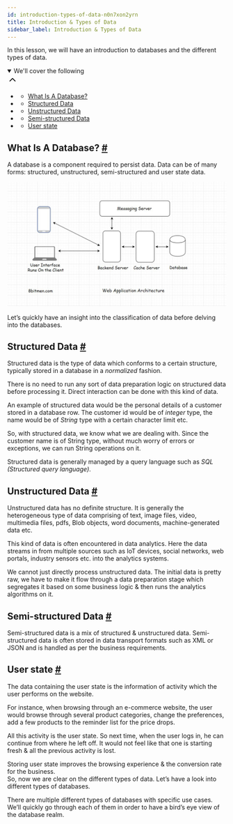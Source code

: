 ```yaml
---
id: introduction-types-of-data-n0n7xon2yrn
title: Introduction & Types of Data
sidebar_label: Introduction & Types of Data
---
```


<div class="PageSummary__TopLeft-sc-19qsvz4-36 fwauBw"><p class="PageSummary__Description-sc-19qsvz4-13 cPWwbw">In this lesson, we will have an introduction to databases and the different types of data.</p><div class="PageSummary__Toc-sc-19qsvz4-39 gUDsJM"><details open="" class="styles__PageTOCStyled-rf9d2l-0 jgnDfg"><summary role="button" tabindex="0" class="styles__HeadingWrap-rf9d2l-1 jpKLlP">We'll cover the following<div rotate="0" color="black" size="24" display="inline-flex" name="icon-button" class="styles__IconButton-sc-12pjl04-0 bLjBRS"><svg xmlns="http://www.w3.org/2000/svg" width="24" height="24" viewBox="0 0 24 24" fill="none" stroke="currentColor" stroke-width="2" stroke-linecap="round" stroke-linejoin="round"><polyline points="18 15 12 9 6 15"></polyline></svg></div></summary><div class="markdown-container-div"><div class="markdownViewer Markdown__Viewer-sc-7qtuee-1 dZltoR" role="none"><ul>
<li>
<ul>
<li><a href="#what-is-a-database">What Is A Database?</a></li>
</ul>
</li>
<li>
<ul>
<li><a href="#structured-data">Structured Data</a></li>
</ul>
</li>
<li>
<ul>
<li><a href="#unstructured-data">Unstructured Data</a></li>
</ul>
</li>
<li>
<ul>
<li><a href="#semi-structured-data">Semi-structured Data</a></li>
</ul>
</li>
<li>
<ul>
<li><a href="#user-state">User state</a></li>
</ul>
</li>
</ul>
</div></div></details></div></div><div class="styles__ViewerComponentViewStyled-sc-1xosrua-0 cvzEyH"><div><div><div><div><div class=""><div class=""><div class="markdown-container-div"><div class="markdownViewer Markdown__Viewer-sc-7qtuee-1 zJKNA" role="none"><h2 id="what-is-a-database" data-id="a8d0fdbf757270721ffd2106d29d0e24">What Is A Database? <a class="markdownIt-Anchor" href="#what-is-a-database"><span class="anchor-link">#</span></a></h2>
<p data-id="1f07e0d999d3fd089ee450a8d1f1de53">A database is a component required to persist data. Data can be of many forms: structured, unstructured, semi-structured and user state data.</p>
<p data-id="d41d8cd98f00b204e9800998ecf8427e"><img src="assets/api_collection_6064040858091520_6411938009448448_page_4891993308135424_image_5682420466581504.jpeg" alt=""></p>
<p data-id="f8ed2d719d277651b61950c19664c67d">Let’s quickly have an insight into the classification of data before delving into the databases.</p>
</div></div></div></div></div></div></div></div></div><div class="styles__ViewerComponentViewStyled-sc-1xosrua-0 cvzEyH"><div><div><div><div><div class=""><div class=""><div class="markdown-container-div"><div class="markdownViewer Markdown__Viewer-sc-7qtuee-1 zJKNA" role="none"><h2 id="structured-data" data-id="b969ca95465ab09c10bd9f449c44fffb">Structured Data <a class="markdownIt-Anchor" href="#structured-data"><span class="anchor-link">#</span></a></h2>
<p data-id="4881c5bd1cc01f9fc9235c3441e90a46">Structured data is the type of data which conforms to a certain structure, typically stored in a database in a <em>normalized</em> fashion.</p>
<p data-id="a7e4ade0fb7952f527e614a5e61e4491">There is no need to run any sort of data preparation logic on structured data before processing it. Direct interaction can be done with this kind of data.</p>
<p data-id="19421483f863f4b27ae1c6db857067a3">An example of structured data would be the personal details of a customer stored in a database row. The customer id would be of <em>integer</em> type, the name would be of <em>String</em> type with a certain character limit etc.</p>
<p data-id="653ba0d3b6203edfdd239b1a645e9261">So, with structured data, we know what we are dealing with. Since the customer name is of String type, without much worry of errors or exceptions, we can run String operations on it.</p>
<p data-id="5548c4ac4e74a7aa9e1e0b15b763b153">Structured data is generally managed by a query language such as <em>SQL (Structured query language)</em>.</p>
</div></div></div></div></div></div></div></div></div><div class="styles__ViewerComponentViewStyled-sc-1xosrua-0 cvzEyH"><div><div><div><div><div class=""><div class=""><div class="markdown-container-div"><div class="markdownViewer Markdown__Viewer-sc-7qtuee-1 zJKNA" role="none"><h2 id="unstructured-data" data-id="f8d810dc8f329d9720c2f5c2ef831992">Unstructured Data <a class="markdownIt-Anchor" href="#unstructured-data"><span class="anchor-link">#</span></a></h2>
<p data-id="a37e9d7609c108d0e7a35026d5b69f8b">Unstructured data has no definite structure. It is generally the heterogeneous type of data comprising of text, image files, video, multimedia files, pdfs, Blob objects, word documents, machine-generated data etc.</p>
<p data-id="d6e12692d8027d53d040ea8e2d4927ae">This kind of data is often encountered in data analytics. Here the data streams in from multiple sources such as IoT devices, social networks, web portals, industry sensors etc. into the analytics systems.</p>
<p data-id="0d22423fd776778c843280131472c0b0">We cannot just directly process unstructured data. The initial data is pretty raw, we have to make it flow through a data preparation stage which segregates it based on some business logic &amp; then runs the analytics algorithms on it.</p>
</div></div></div></div></div></div></div></div></div><div class="styles__ViewerComponentViewStyled-sc-1xosrua-0 cvzEyH"><div><div><div><div><div class=""><div class=""><div class="markdown-container-div"><div class="markdownViewer Markdown__Viewer-sc-7qtuee-1 zJKNA" role="none"><h2 id="semi-structured-data" data-id="020d8354b5f87a728ff949ca8f2b1112">Semi-structured Data <a class="markdownIt-Anchor" href="#semi-structured-data"><span class="anchor-link">#</span></a></h2>
<p data-id="6faf26864bc703e378557bac2fc55b6c">Semi-structured data is a mix of structured &amp; unstructured data. Semi-structured data is often stored in data transport formats such as XML or JSON and is handled as per the business requirements.</p>
</div></div></div></div></div></div></div></div></div><div class="styles__ViewerComponentViewStyled-sc-1xosrua-0 cvzEyH"><div><div><div><div><div class=""><div class=""><div class="markdown-container-div"><div class="markdownViewer Markdown__Viewer-sc-7qtuee-1 zJKNA" role="none"><h2 id="user-state" data-id="6265824a0d63a286231db280bee64ed3">User state <a class="markdownIt-Anchor" href="#user-state"><span class="anchor-link">#</span></a></h2>
<p data-id="27bfbf62109d4d50d22e1d6f3f15e0c9">The data containing the user state is the information of activity which the user performs on the website.</p>
<p data-id="e5b119deb544a276e732d64172c93913">For instance, when browsing through an e-commerce website, the user would browse through several product categories, change the preferences, add a few products to the reminder list for the price drops.</p>
<p data-id="571cf588015db2cf2e3d580e60d9cf30">All this activity is the user state. So next time, when the user logs in, he can continue from where he left off. It would not feel like that one is starting fresh &amp; all the previous activity is lost.</p>
<p data-id="ddfd443af475ad445d51f05b9c58bd1b">Storing user state improves the browsing experience &amp; the conversion rate for the business.<br>
So, now we are clear on the different types of data. Let’s have a look into different types of databases.</p>
<p data-id="24e91c5bb5d2c9f03e3b8a7c3d0d2a48">There are multiple different types of databases with specific use cases. We’ll quickly go through each of them in order to have a bird’s eye view of the database realm.</p>
</div></div></div></div></div></div></div></div></div>